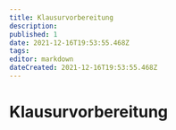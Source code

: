 ```yaml
---
title: Klausurvorbereitung
description: 
published: 1
date: 2021-12-16T19:53:55.468Z
tags: 
editor: markdown
dateCreated: 2021-12-16T19:53:55.468Z
---
```


# Klausurvorbereitung
